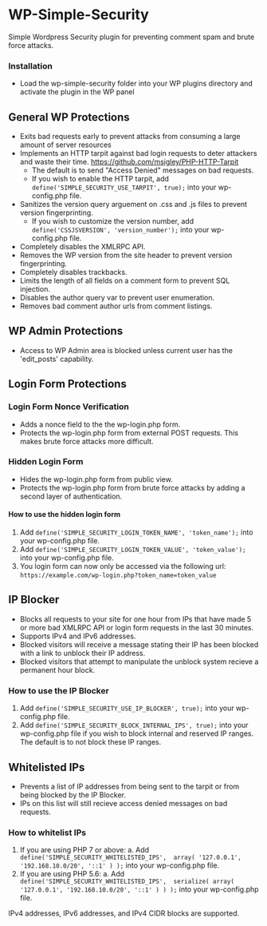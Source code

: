 # WP-Simple-Security
Simple Wordpress Security plugin for preventing comment spam and brute force attacks.

### Installation
* Load the wp-simple-security folder into your WP plugins directory and activate the plugin in the WP panel

## General WP Protections
* Exits bad requests early to prevent attacks from consuming a large amount of server resources
* Implements an HTTP tarpit against bad login requests to deter attackers and waste their time.
https://github.com/msigley/PHP-HTTP-Tarpit
  * The default is to send "Access Denied" messages on bad requests.
  * If you wish to enable the HTTP tarpit, add ```define('SIMPLE_SECURITY_USE_TARPIT', true);``` into your wp-config.php file.
* Sanitizes the version query arguement on .css and .js files to prevent version fingerprinting.
  * If you wish to customize the version number,  add ```define('CSSJSVERSION', 'version_number');``` into your wp-config.php file.
* Completely disables the XMLRPC API.
* Removes the WP version from the site header to prevent version fingerprinting.
* Completely disables trackbacks.
* Limits the length of all fields on a comment form to prevent SQL injection.
* Disables the author query var to prevent user enumeration.
* Removes bad comment author urls from comment listings.

## WP Admin Protections
* Access to WP Admin area is blocked unless current user has the 'edit_posts' capability.

## Login Form Protections
### Login Form Nonce Verification
* Adds a nonce field to the the wp-login.php form.
* Protects the wp-login.php form from external POST requests. This makes brute force attacks more difficult.
### Hidden Login Form
* Hides the wp-login.php form from public view.
* Protects the wp-login.php form from brute force attacks by adding a second layer of authentication.
#### How to use the hidden login form
1. Add ```define('SIMPLE_SECURITY_LOGIN_TOKEN_NAME', 'token_name');``` into your wp-config.php file.
2. Add ```define('SIMPLE_SECURITY_LOGIN_TOKEN_VALUE', 'token_value');``` into your wp-config.php file.
3. You login form can now only be accessed via the following url:
```https://example.com/wp-login.php?token_name=token_value```

## IP Blocker
* Blocks all requests to your site for one hour from IPs that have made 5 or more bad XMLRPC API or login form requests in the last 30 minutes.
* Supports IPv4 and IPv6 addresses.
* Blocked visitors will receive a message stating their IP has been blocked with a link to unblock their IP address.
* Blocked visitors that attempt to manipulate the unblock system recieve a permanent hour block.
### How to use the IP Blocker
1. Add ```define('SIMPLE_SECURITY_USE_IP_BLOCKER', true);``` into your wp-config.php file.
2. Add ```define('SIMPLE_SECURITY_BLOCK_INTERNAL_IPS', true);``` into your wp-config.php file if you wish to block internal and reserved IP ranges. The default is to not block these IP ranges.

## Whitelisted IPs
* Prevents a list of IP addresses from being sent to the tarpit or from being blocked by the IP Blocker.
* IPs on this list will still recieve access denied messages on bad requests.
### How to whitelist IPs
1. If you are using PHP 7 or above:
  a. Add ```
  define('SIMPLE_SECURITY_WHITELISTED_IPS', 
   array(
    '127.0.0.1',
    '192.168.10.0/20',
    '::1'
   )
  );``` into your wp-config.php file.
2. If you are using PHP 5.6:
  a. Add ```
  define('SIMPLE_SECURITY_WHITELISTED_IPS', 
   serialize(
    array(
     '127.0.0.1',
     '192.168.10.0/20',
     '::1'
    )
   )
  );``` into your wp-config.php file.

IPv4 addresses, IPv6 addresses, and IPv4 CIDR blocks are supported.
  
